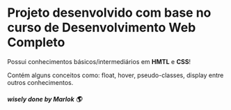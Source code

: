 Projeto desenvolvido com base no curso de Desenvolvimento Web Completo
=======================================================================

Possui conhecimentos básicos/intermediários em **HMTL** e **CSS**!

Contém alguns conceitos como: float, hover, pseudo-classes, display entre outros conhecimentos.

##### wisely done by Marlok :earth_americas: